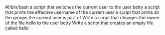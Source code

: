 #!/bin/bash
a script that switches the current user to the user betty
a script that prints the effective username of the current user
a script that prints all the groups the current user is part of
Write a script that changes the owner of the file hello to the user betty
Write a script that creates an empty file called hello
